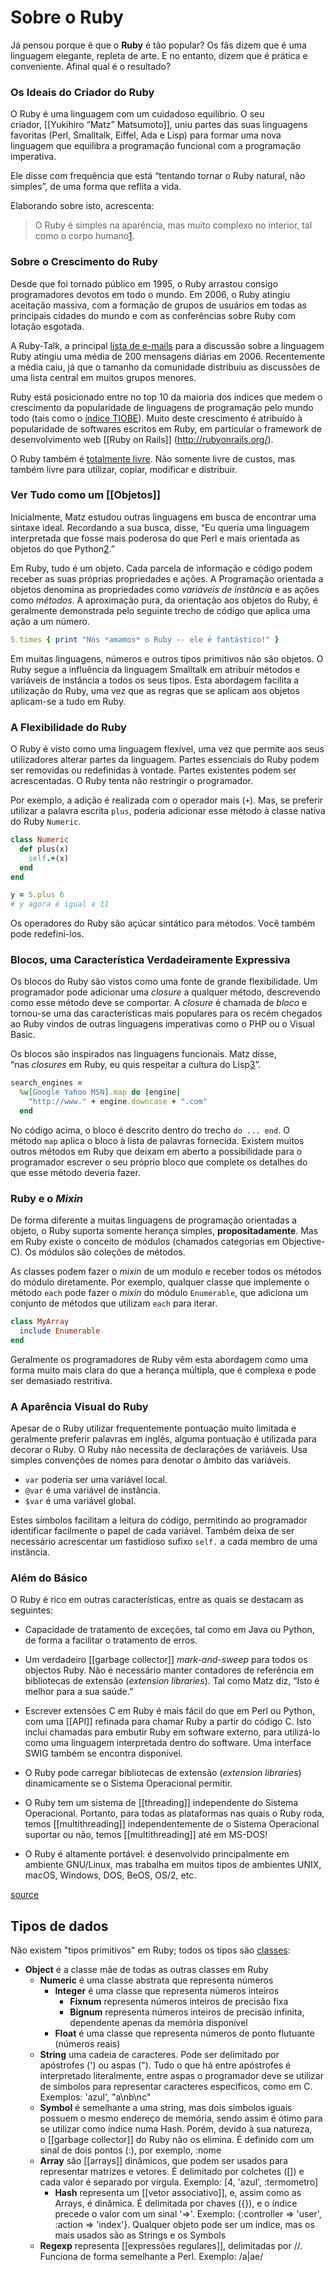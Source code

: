 # Sobre o Ruby

Já pensou porque é que o **Ruby** é tão popular? Os fãs dizem que é uma linguagem elegante, repleta de arte. E no entanto, dizem que é prática e conveniente. Afinal qual é o resultado?

### Os Ideais do Criador do Ruby

O Ruby é uma linguagem com um cuidadoso equilíbrio. O seu criador, [[Yukihiro “Matz” Matsumoto]], uniu partes das suas linguagens favoritas (Perl, Smalltalk, Eiffel, Ada e Lisp) para formar uma nova linguagem que equilibra a programação funcional com a programação imperativa.

Ele disse com frequência que está “tentando tornar o Ruby natural, não simples”, de uma forma que reflita a vida.

Elaborando sobre isto, acrescenta:

> O Ruby é simples na aparência, mas muito complexo no interior, tal como o corpo humano[1](https://www.ruby-lang.org/pt/about/#fn1).

### Sobre o Crescimento do Ruby

Desde que foi tornado público em 1995, o Ruby arrastou consigo programadores devotos em todo o mundo. Em 2006, o Ruby atingiu aceitação massiva, com a formação de grupos de usuários em todas as principais cidades do mundo e com as conferências sobre Ruby com lotação esgotada.

A Ruby-Talk, a principal [lista de e-mails](https://www.ruby-lang.org/pt/community/mailing-lists/) para a discussão sobre a linguagem Ruby atingiu uma média de 200 mensagens diárias em 2006. Recentemente a média caiu, já que o tamanho da comunidade distribuiu as discussões de uma lista central em muitos grupos menores.

Ruby está posicionado entre no top 10 da maioria dos índices que medem o crescimento da popularidade de linguagens de programação pelo mundo todo (tais como o [índice TIOBE](http://www.tiobe.com/index.php/content/paperinfo/tpci/index.html)). Muito deste crescimento é atribuído à popularidade de softwares escritos em Ruby, em particular o framework de desenvolvimento web [[Ruby on Rails]]
(http://rubyonrails.org/).

O Ruby também é [totalmente livre](https://www.ruby-lang.org/en/about/license.txt). Não somente livre de custos, mas também livre para utilizar, copiar, modificar e distribuir.

### Ver Tudo como um [[Objetos]]

Inicialmente, Matz estudou outras linguagens em busca de encontrar uma sintaxe ideal. Recordando a sua busca, disse, “Eu queria uma linguagem interpretada que fosse mais poderosa do que Perl e mais orientada as objetos do que Python[2](https://www.ruby-lang.org/pt/about/#fn2).”

Em Ruby, tudo é um objeto. Cada parcela de informação e código podem receber as suas próprias propriedades e ações. A Programação orientada a objetos denomina as propriedades como _variáveis de instância_ e as ações como _métodos_. A aproximação pura, da orientação aos objetos do Ruby, é geralmente demonstrada pelo seguinte trecho de código que aplica uma ação a um número.

```ruby
5.times { print "Nós *amamos* o Ruby -- ele é fantástico!" }
```

Em muitas linguagens, números e outros tipos primitivos não são objetos. O Ruby segue a influência da linguagem Smalltalk em atribuir métodos e variáveis de instância a todos os seus tipos. Esta abordagem facilita a utilização do Ruby, uma vez que as regras que se aplicam aos objetos aplicam-se a tudo em Ruby.

### A Flexibilidade do Ruby

O Ruby é visto como uma linguagem flexível, uma vez que permite aos seus utilizadores alterar partes da linguagem. Partes essenciais do Ruby podem ser removidas ou redefinidas à vontade. Partes existentes podem ser acrescentadas. O Ruby tenta não restringir o programador.

Por exemplo, a adição é realizada com o operador mais (`+`). Mas, se preferir utilizar a palavra escrita `plus`, poderia adicionar esse método à classe nativa do Ruby `Numeric`.

```ruby
class Numeric
  def plus(x)
    self.+(x)
  end
end

y = 5.plus 6
# y agora é igual a 11
```

Os operadores do Ruby são açúcar sintático para métodos. Você também pode redefini-los.

### Blocos, uma Característica Verdadeiramente Expressiva

Os blocos do Ruby são vistos como uma fonte de grande flexibilidade. Um programador pode adicionar uma _closure_ a qualquer método, descrevendo como esse método deve se comportar. A _closure_ é chamada de _bloco_ e tornou-se uma das características mais populares para os recém chegados ao Ruby vindos de outras linguagens imperativas como o PHP ou o Visual Basic.

Os blocos são inspirados nas linguagens funcionais. Matz disse, “nas _closures_ em Ruby, eu quis respeitar a cultura do Lisp[3](https://www.ruby-lang.org/pt/about/#fn3)”.

```ruby
search_engines =
  %w[Google Yahoo MSN].map do |engine|
    "http://www." + engine.downcase + ".com"
  end
```

No código acima, o bloco é descrito dentro do trecho `do ... end`. O método `map` aplica o bloco à lista de palavras fornecida. Existem muitos outros métodos em Ruby que deixam em aberto a possibilidade para o programador escrever o seu próprio bloco que complete os detalhes do que esse método deveria fazer.

### Ruby e o _Mixin_

De forma diferente a muitas linguagens de programação orientadas a objeto, o Ruby suporta somente herança simples, **propositadamente**. Mas em Ruby existe o conceito de módulos (chamados categorias em Objective-C). Os módulos são coleções de métodos.

As classes podem fazer o _mixin_ de um modulo e receber todos os métodos do módulo diretamente. Por exemplo, qualquer classe que implemente o método `each` pode fazer o _mixin_ do módulo `Enumerable`, que adiciona um conjunto de métodos que utilizam `each` para iterar.

```ruby
class MyArray
  include Enumerable
end
```

Geralmente os programadores de Ruby vêm esta abordagem como uma forma muito mais clara do que a herança múltipla, que é complexa e pode ser demasiado restritiva.

### A Aparência Visual do Ruby

Apesar de o Ruby utilizar frequentemente pontuação muito limitada e geralmente preferir palavras em inglês, alguma pontuação é utilizada para decorar o Ruby. O Ruby não necessita de declarações de variáveis. Usa simples convenções de nomes para denotar o âmbito das variáveis.

-   `var` poderia ser uma variável local.
-   `@var` é uma variável de instância.
-   `$var` é uma variável global.

Estes símbolos facilitam a leitura do código, permitindo ao programador identificar facilmente o papel de cada variável. Também deixa de ser necessário acrescentar um fastidioso sufixo `self.` a cada membro de uma instância.

### Além do Básico

O Ruby é rico em outras características, entre as quais se destacam as seguintes:

-   Capacidade de tratamento de exceções, tal como em Java ou Python, de forma a facilitar o tratamento de erros.
    
-   Um verdadeiro [[garbage collector]] _mark-and-sweep_ para todos os objectos Ruby. Não é necessário manter contadores de referência em bibliotecas de extensão (_extension libraries_). Tal como Matz diz, “Isto é melhor para a sua saúde.”
    
-   Escrever extensões C em Ruby é mais fácil do que em Perl ou Python, com uma [[API]] refinada para chamar Ruby a partir do código C. Isto inclui chamadas para embutir Ruby em software externo, para utilizá-lo como uma linguagem interpretada dentro do software. Uma interface SWIG também se encontra disponível.
    
-   O Ruby pode carregar bibliotecas de extensão (_extension libraries_) dinamicamente se o Sistema Operacional permitir.
    
-   O Ruby tem um sistema de [[threading]] independente do Sistema Operacional. Portanto, para todas as plataformas nas quais o Ruby roda, temos [[multithreading]] independentemente de o Sistema Operacional suportar ou não, temos [[multithreading]] até em MS-DOS!
    
-   O Ruby é altamente portável: é desenvolvido principalmente em ambiente GNU/Linux, mas trabalha em muitos tipos de ambientes UNIX, macOS, Windows, DOS, BeOS, OS/2, etc.

[source](https://www.ruby-lang.org/pt/about/)


## Tipos de dados

Não existem "tipos primitivos" em Ruby; todos os tipos são [classes](https://pt.wikipedia.org/wiki/Classe_(programa%C3%A7%C3%A3o) "Classe (programação)"):

-   **Object** é a classe mãe de todas as outras classes em Ruby
    -   **Numeric** é uma classe abstrata que representa números
        -   **Integer** é uma classe que representa números inteiros
            -   **Fixnum** representa números inteiros de precisão fixa
            -   **Bignum** representa números inteiros de precisão infinita, dependente apenas da memória disponível
        -   **Float** é uma classe que representa números de ponto flutuante (números reais)
    -   **String** uma cadeia de caracteres. Pode ser delimitado por apóstrofes (') ou aspas ("). Tudo o que há entre apóstrofes é interpretado literalmente, entre aspas o programador deve se utilizar de símbolos para representar caracteres específicos, como em C. Exemplos: 'azul', "a\nb\nc"
    -   **Symbol** é semelhante a uma string, mas dois símbolos iguais possuem o mesmo endereço de memória, sendo assim é ótimo para se utilizar como índice numa Hash. Porém, devido à sua natureza, o [[garbage collector]] do Ruby não os elimina. É definido com um sinal de dois pontos (:), por exemplo, :nome
    -   **Array** são [[arrays]] dinâmicos, que podem ser usados para representar matrizes e vetores. É delimitado por colchetes ([]) e cada valor é separado por vírgula. Exemplo: [4, 'azul', :termometro]
		-   **Hash** representa um [[vetor associativo]], e, assim como as Arrays, é dinâmica. É delimitada por chaves ({}), e o índice precede o valor com um sinal '=>'. Exemplo: {:controller => 'user', :action => 'index'}. Qualquer objeto pode ser um índice, mas os mais usados são as Strings e os Symbols
    -   **Regexp** representa [[expressões regulares]], delimitadas por //. Funciona de forma semelhante a Perl. Exemplo: /a|ae/
